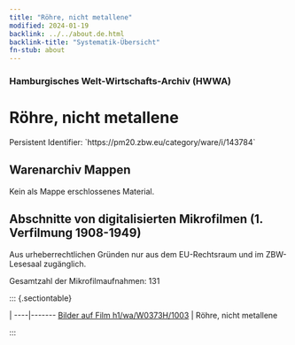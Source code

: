 ```yaml
---
title: "Röhre, nicht metallene"
modified: 2024-01-19
backlink: ../../about.de.html
backlink-title: "Systematik-Übersicht"
fn-stub: about
---
```


### Hamburgisches Welt-Wirtschafts-Archiv (HWWA)

# Röhre, nicht metallene

<div class="hint">Persistent Identifier: `https://pm20.zbw.eu/category/ware/i/143784`</div>







## Warenarchiv Mappen





Kein als Mappe erschlossenes Material.



<a id="filmsections" />

## Abschnitte von digitalisierten Mikrofilmen (1. Verfilmung 1908-1949)

<p>Aus urheberrechtlichen Gründen nur aus dem EU-Rechtsraum und im ZBW-Lesesaal zugänglich.</p>


<p>Gesamtzahl der Mikrofilmaufnahmen: 131</p>





::: {.sectiontable}

 | 
----|-------
<a class="btn" href="https://pm20.zbw.eu/film/h1/wa/W0373H/1003" rel="nofollow">Bilder auf Film h1/wa/W0373H/1003</a> | Röhre, nicht metallene


:::
















